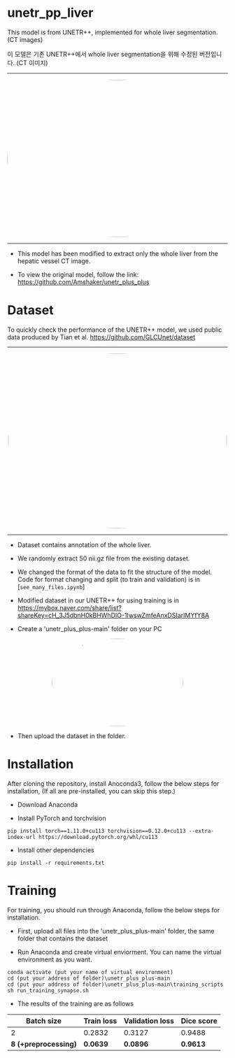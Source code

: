 # unetr_pp_liver

This model is from UNETR++, implemented for whole liver segmentation. (CT images)

이 모델은 기존 UNETR++에서 whole liver segmentation을 위해 수정된 버전입니다. (CT 이미지)

---

<p align="center" width="100%">
<img src="https://github.com/HiddenWaker/unetr_pp_liver/assets/132364831/304909e6-d6a5-46e3-9896-b7594e59c97d" alt="IA3 icon" style="width: 1073px; height:360px; display: block; margin: auto; border-radius: 50%;"/>
</p>

---
- This model has been modified to extract only the whole liver from the hepatic vessel CT image.

- To view the original model, follow the link: https://github.com/Amshaker/unetr_plus_plus

# Dataset

To quickly check the performance of the UNETR++ model, we used public data produced by Tian et al. https://github.com/GLCUnet/dataset

---
<p align="left" width="50%">
<img src="https://github.com/HiddenWaker/unetr_pp_liver/assets/132364831/9b7764e8-fe62-4562-8f3b-c436543e26a9" alt="IA3 icon" style="width: 500px; height:400px; display: block; margin: auto; border-radius: 50%;"/>
</p>

---
  
- Dataset contains annotation of the whole liver.

- We randomly extract 50 nii.gz file from the existing dataset.

- We changed the format of the data to fit the structure of the model. Code for format changing and split (to train and validation) is in [`see_many_files.ipynb`]

- Modified dataset in our UNETR++ for using training is in https://mybox.naver.com/share/list?shareKey=cH_3J5dbnH0kBHWhDIO-1IwswZmfeAnxDSIarIMYfY8A
  
- Create a 'unetr_plus_plus-main' folder on your PC

<p align="left" width="50%">
<img src="https://github.com/HiddenWaker/unetr_pp_liver/assets/132364831/98ee8c97-cff9-47ad-8bed-0e7a52efc535" alt="IA3 icon" style="width: 300px; height:200px; display: block; margin: auto; border-radius: 50%;"/>
</p>

-  Then upload the dataset in the folder. 



# Installation
After cloning the repository, install Anoconda3, follow the below steps for installation,
(If all are pre-installed, you can skip this step.)

- Download Anaconda

- Install PyTorch and torchvision 
```
pip install torch==1.11.0+cu113 torchvision==0.12.0+cu113 --extra-index-url https://download.pytorch.org/whl/cu113
```

- Install other dependencies
```
pip install -r requirements.txt
```

# Training

For training, you should run through Anaconda, follow the below steps for installation.

- First, upload all files into the 'unetr_plus_plus-main' folder, the same folder that contains the dataset 


- Run Anaconda and create virtual enviorment. You can name the virtual environment as you want. 

```
conda activate (put your name of virtual environment)
cd (put your address of folder)\unetr_plus_plus-main
cd (put your address of folder)\unetr_plus_plus-main\training_scripts
sh run_training_synapse.sh
```
- The results of the training are as follows

Batch size | Train loss | Validation loss | Dice score
-- | -- | -- | --
2 | 0.2832 | 0.3127 | 0.9488
**8 (+preprocessing)** | **0.0639** | **0.0896** | **0.9613**
